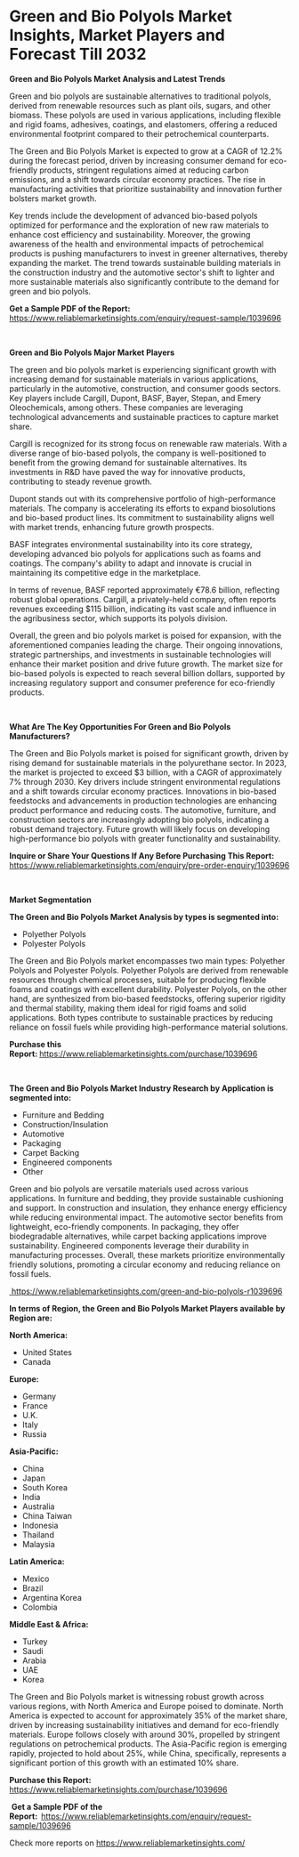 <p><h1>Green and Bio Polyols Market Insights, Market Players and Forecast Till 2032</h1></p><p><strong>Green and Bio Polyols Market Analysis and Latest Trends</strong></p>
<p><p>Green and bio polyols are sustainable alternatives to traditional polyols, derived from renewable resources such as plant oils, sugars, and other biomass. These polyols are used in various applications, including flexible and rigid foams, adhesives, coatings, and elastomers, offering a reduced environmental footprint compared to their petrochemical counterparts. </p><p>The Green and Bio Polyols Market is expected to grow at a CAGR of 12.2% during the forecast period, driven by increasing consumer demand for eco-friendly products, stringent regulations aimed at reducing carbon emissions, and a shift towards circular economy practices. The rise in manufacturing activities that prioritize sustainability and innovation further bolsters market growth. </p><p>Key trends include the development of advanced bio-based polyols optimized for performance and the exploration of new raw materials to enhance cost efficiency and sustainability. Moreover, the growing awareness of the health and environmental impacts of petrochemical products is pushing manufacturers to invest in greener alternatives, thereby expanding the market. The trend towards sustainable building materials in the construction industry and the automotive sector's shift to lighter and more sustainable materials also significantly contribute to the demand for green and bio polyols.</p></p>
<p><strong>Get a Sample PDF of the Report:&nbsp;</strong> <a href="https://www.reliablemarketinsights.com/enquiry/request-sample/1039696?utm_campaign=1938&utm_medium=2&utm_source=Github&utm_content=ia&utm_term=02042025&utm_id=green-and-bio-polyols">https://www.reliablemarketinsights.com/enquiry/request-sample/1039696</a></p>
<p>&nbsp;</p>
<p><strong>Green and Bio Polyols Major Market Players</strong></p>
<p><p>The green and bio polyols market is experiencing significant growth with increasing demand for sustainable materials in various applications, particularly in the automotive, construction, and consumer goods sectors. Key players include Cargill, Dupont, BASF, Bayer, Stepan, and Emery Oleochemicals, among others. These companies are leveraging technological advancements and sustainable practices to capture market share.</p><p>Cargill is recognized for its strong focus on renewable raw materials. With a diverse range of bio-based polyols, the company is well-positioned to benefit from the growing demand for sustainable alternatives. Its investments in R&D have paved the way for innovative products, contributing to steady revenue growth.</p><p>Dupont stands out with its comprehensive portfolio of high-performance materials. The company is accelerating its efforts to expand biosolutions and bio-based product lines. Its commitment to sustainability aligns well with market trends, enhancing future growth prospects.</p><p>BASF integrates environmental sustainability into its core strategy, developing advanced bio polyols for applications such as foams and coatings. The company's ability to adapt and innovate is crucial in maintaining its competitive edge in the marketplace.</p><p>In terms of revenue, BASF reported approximately €78.6 billion, reflecting robust global operations. Cargill, a privately-held company, often reports revenues exceeding $115 billion, indicating its vast scale and influence in the agribusiness sector, which supports its polyols division.</p><p>Overall, the green and bio polyols market is poised for expansion, with the aforementioned companies leading the charge. Their ongoing innovations, strategic partnerships, and investments in sustainable technologies will enhance their market position and drive future growth. The market size for bio-based polyols is expected to reach several billion dollars, supported by increasing regulatory support and consumer preference for eco-friendly products.</p></p>
<p>&nbsp;</p>
<p><strong>What Are The Key Opportunities For Green and Bio Polyols Manufacturers?</strong></p>
<p><p>The Green and Bio Polyols market is poised for significant growth, driven by rising demand for sustainable materials in the polyurethane sector. In 2023, the market is projected to exceed $3 billion, with a CAGR of approximately 7% through 2030. Key drivers include stringent environmental regulations and a shift towards circular economy practices. Innovations in bio-based feedstocks and advancements in production technologies are enhancing product performance and reducing costs. The automotive, furniture, and construction sectors are increasingly adopting bio polyols, indicating a robust demand trajectory. Future growth will likely focus on developing high-performance bio polyols with greater functionality and sustainability.</p></p>
<p><strong>Inquire or Share Your Questions If Any Before Purchasing This Report:</strong> <a href="https://www.reliablemarketinsights.com/enquiry/pre-order-enquiry/1039696?utm_campaign=1938&utm_medium=2&utm_source=Github&utm_content=ia&utm_term=02042025&utm_id=green-and-bio-polyols">https://www.reliablemarketinsights.com/enquiry/pre-order-enquiry/1039696</a></p>
<p>&nbsp;</p>
<p><strong>Market Segmentation</strong></p>
<p><strong>The Green and Bio Polyols Market Analysis by types is segmented into:</strong></p>
<p><ul><li>Polyether Polyols</li><li>Polyester Polyols</li></ul></p>
<p><p>The Green and Bio Polyols market encompasses two main types: Polyether Polyols and Polyester Polyols. Polyether Polyols are derived from renewable resources through chemical processes, suitable for producing flexible foams and coatings with excellent durability. Polyester Polyols, on the other hand, are synthesized from bio-based feedstocks, offering superior rigidity and thermal stability, making them ideal for rigid foams and solid applications. Both types contribute to sustainable practices by reducing reliance on fossil fuels while providing high-performance material solutions.</p></p>
<p><strong>Purchase this Report:&nbsp;</strong><a href="https://www.reliablemarketinsights.com/purchase/1039696?utm_campaign=1938&utm_medium=2&utm_source=Github&utm_content=ia&utm_term=02042025&utm_id=green-and-bio-polyols">https://www.reliablemarketinsights.com/purchase/1039696</a></p>
<p>&nbsp;</p>
<p><strong>The Green and Bio Polyols Market Industry Research by Application is segmented into:</strong></p>
<p><ul><li>Furniture and Bedding</li><li>Construction/Insulation</li><li>Automotive</li><li>Packaging</li><li>Carpet Backing</li><li>Engineered components</li><li>Other</li></ul></p>
<p><p>Green and bio polyols are versatile materials used across various applications. In furniture and bedding, they provide sustainable cushioning and support. In construction and insulation, they enhance energy efficiency while reducing environmental impact. The automotive sector benefits from lightweight, eco-friendly components. In packaging, they offer biodegradable alternatives, while carpet backing applications improve sustainability. Engineered components leverage their durability in manufacturing processes. Overall, these markets prioritize environmentally friendly solutions, promoting a circular economy and reducing reliance on fossil fuels.</p></p>
<p><a href="https://www.reliablemarketinsights.com/green-and-bio-polyols-r1039696?utm_campaign=1938&utm_medium=2&utm_source=Github&utm_content=ia&utm_term=02042025&utm_id=green-and-bio-polyols">&nbsp;https://www.reliablemarketinsights.com/green-and-bio-polyols-r1039696</a></p>
<p><strong>In terms of Region, the Green and Bio Polyols Market Players available by Region are:</strong></p>
<p>
    <p> <strong> North America: </strong>
        <ul>
            <li>United States</li>
            <li>Canada</li>
        </ul>
        </p> 
    <p> <strong> Europe: </strong>
        <ul>
            <li>Germany</li>
            <li>France</li>
            <li>U.K.</li>
            <li>Italy</li>
            <li>Russia</li>
        </ul>
        </p> 
    <p> <strong> Asia-Pacific: </strong>
        <ul>
            <li>China</li>
            <li>Japan</li>
            <li>South Korea</li>
            <li>India</li>
            <li>Australia</li>
            <li>China Taiwan</li>
            <li>Indonesia</li>
            <li>Thailand</li>
            <li>Malaysia</li>
        </ul>
        </p> 
    <p> <strong> Latin America: </strong>
        <ul>
            <li>Mexico</li>
            <li>Brazil</li>
            <li>Argentina Korea</li>
            <li>Colombia</li>
        </ul>
        </p> 
    <p> <strong> Middle East & Africa: </strong>
        <ul>
            <li>Turkey</li>
            <li>Saudi</li>
            <li>Arabia</li>
            <li>UAE</li>
            <li>Korea</li>
        </ul>
    </p>
    </p>
<p><p>The Green and Bio Polyols market is witnessing robust growth across various regions, with North America and Europe poised to dominate. North America is expected to account for approximately 35% of the market share, driven by increasing sustainability initiatives and demand for eco-friendly materials. Europe follows closely with around 30%, propelled by stringent regulations on petrochemical products. The Asia-Pacific region is emerging rapidly, projected to hold about 25%, while China, specifically, represents a significant portion of this growth with an estimated 10% share.</p></p>
<p><strong>Purchase this Report: </strong><a href="https://www.reliablemarketinsights.com/purchase/1039696?utm_campaign=1938&utm_medium=2&utm_source=Github&utm_content=ia&utm_term=02042025&utm_id=green-and-bio-polyols">https://www.reliablemarketinsights.com/purchase/1039696</a></p>
<p>&nbsp;<strong>Get a Sample PDF of the Report:&nbsp;&nbsp;</strong><a href="https://www.reliablemarketinsights.com/enquiry/request-sample/1039696?utm_campaign=1938&utm_medium=2&utm_source=Github&utm_content=ia&utm_term=02042025&utm_id=green-and-bio-polyols">https://www.reliablemarketinsights.com/enquiry/request-sample/1039696</a></p>
<p><strong></strong></p>
<p>Check more reports on <a href="https://www.reliablemarketinsights.com/?utm_campaign=1938&utm_medium=2&utm_source=Github&utm_content=ia&utm_term=02042025&utm_id=green-and-bio-polyols">https://www.reliablemarketinsights.com/</a></p>